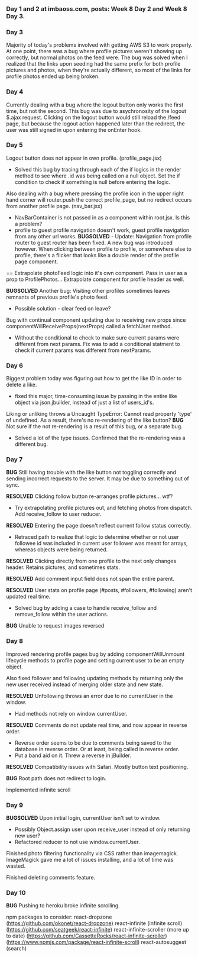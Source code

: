 ### Day 1 and 2 at imbaoss.com, posts: Week 8 Day 2 and Week 8 Day 3.

### Day 3

Majority of today's problems involved with getting AWS S3 to work properly. At one point, there was a bug where profile pictures weren't showing up correctly, but normal photos on the feed were. The bug was solved when I realized that the links upon seeding had the same prefix for both profile pictures and photos, when they're actually different, so most of the links for profile photos ended up being broken.

### Day 4

Currently dealing with a bug where the logout button only works the first time, but not the second. This bug was due to asychronosity of the logout $.ajax request. Clicking on the logout button would still reload the /feed page, but because the logout action happened later than the redirect, the user was still signed in upon entering the onEnter hook.

### Day 5

Logout button does not appear in own profile. (profile_page.jsx)
- Solved this bug by tracing through each of the if logics in the render method to see where .id was being called on a null object. Set the if condition to check if something is null before entering the logic.

Also dealing with a bug where pressing the profile icon in the upper right hand corner will router.push the correct profile_page, but no redirect occurs from another profile page. (nav_bar.jsx)
- NavBarContainer is not passed in as a component within root.jsx. Is this a problem?
- profile to guest profile navigation doesn't work, guest profile navigation from any other url works.
**BUGSOLVED** - Update: Navigation from profile router to guest router has been fixed. A new bug was introduced however. When clicking between profile to profile, or somewhere else to profile, there's a flicker that looks like a double render of the profile page component.

== Extrapolate photoFeed logic into it's own component. Pass in user as a prop to ProfilePhotos... Extrapolate component for profile header as well.

**BUGSOLVED** Another bug: Visiting other profiles sometimes leaves remnants of previous profile's photo feed.
- Possible solution - clear feed on leave?

Bug with continual component updating due to receiving new props since componentWillReceiveProps(nextProps) called a fetchUser method.
- Without the conditional to check to make sure current params were different from next params. Fix was to add a conditional statment to check if current params was different from nextParams.

### Day 6
Biggest problem today was figuring out how to get the like ID in order to delete a like.
- fixed this major, time-consuming issue by passing in the entire like object via json.jbuilder, instead of just a list of users_id's.

Liking or unliking throws a Uncaught TypeError: Cannot read property 'type' of undefined. As a result, there's no re-rendering of the like button? **BUG** Not sure if the not re-rendering is a result of this bug, or a separate bug.
- Solved a lot of the type issues. Confirmed that the re-rendering was a different bug.

### Day 7
**BUG** Still having trouble with the like button not toggling correctly and sending incorrect requests to the server. It may be due to something out of sync.

**RESOLVED** Clicking follow button re-arranges profile pictures... wtf?
- Try extrapolating profile pictures out, and fetching photos from dispatch. Add receive_follow to user reducer.

**RESOLVED** Entering the page doesn't reflect current follow status correctly.
- Retraced path to realize that logic to determine whether or not user followee id was included in current user follower was meant for arrays, whereas objects were being returned.

**RESOLVED** Clicking directly from one profile to the next only changes header. Retains pictures, and sometimes stats.

**RESOLVED** Add comment input field does not span the entire parent.

**RESOLVED** User stats on profile page (#posts, #followers, #following) aren't updated real time.
- Solved bug by adding a case to handle receive_follow and remove_follow within the user actions.

**BUG** Unable to request images reversed

### Day 8
Improved rendering profile pages bug by adding componentWillUnmount lifecycle methods to profile page and setting current user to be an empty object.

Also fixed follower and following updating methods by returning only the new user received instead of merging older state and new state.

**RESOLVED** Unfollowing throws an error due to no currentUser in the window.
- Had methods not rely on window currentUser.

**RESOLVED** Comments do not update real time, and now appear in reverse order.
- Reverse order seems to be due to comments being saved to the database in reverse order. Or at least, being called in reverse order.
- Put a band aid on it. Threw a reverse in jBuilder.

**RESOLVED** Compatibility issues with Safari. Mostly button text positioning.

**BUG** Root path does not redirect to login.

Implemented infinite scroll

### Day 9
**BUGSOLVED** Upon initial login, currentUser isn't set to window.
- Possibly Object.assign user upon receive_user instead of only returning new user?
- Refactored reducer to not use window.currentUser.

Finished photo filtering functionality via CSS rather than imagemagick. ImageMagick gave me a lot of issues installing, and a lot of time was wasted.

Finished deleting comments feature.

### Day 10
**BUG** Pushing to heroku broke infinite scrolling.

npm packages to consider:
react-dropzone (https://github.com/okonet/react-dropzone)
react-infinite (infinite scroll)
  (https://github.com/seatgeek/react-infinite)
react-infinite-scroller (more up to date)
  (https://github.com/CassetteRocks/react-infinite-scroller)
  (https://www.npmjs.com/package/react-infinite-scroll)
react-autosuggest (search)
